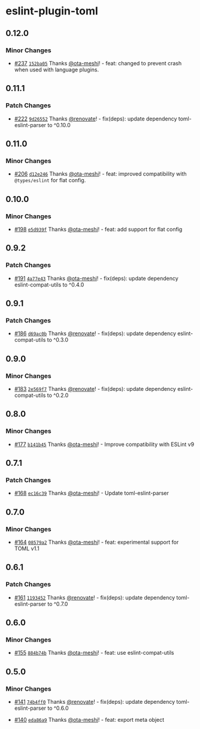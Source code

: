 # eslint-plugin-toml

## 0.12.0

### Minor Changes

- [#237](https://github.com/ota-meshi/eslint-plugin-toml/pull/237) [`152ba05`](https://github.com/ota-meshi/eslint-plugin-toml/commit/152ba05cd144857d302e3f135fdd228144fb8367) Thanks [@ota-meshi](https://github.com/ota-meshi)! - feat: changed to prevent crash when used with language plugins.

## 0.11.1

### Patch Changes

- [#222](https://github.com/ota-meshi/eslint-plugin-toml/pull/222) [`9d26552`](https://github.com/ota-meshi/eslint-plugin-toml/commit/9d26552b00f83682186b2d22e87d02cbcb111c9a) Thanks [@renovate](https://github.com/apps/renovate)! - fix(deps): update dependency toml-eslint-parser to ^0.10.0

## 0.11.0

### Minor Changes

- [#206](https://github.com/ota-meshi/eslint-plugin-toml/pull/206) [`d12e246`](https://github.com/ota-meshi/eslint-plugin-toml/commit/d12e246d595103d4a3b99dfac710b88419df962a) Thanks [@ota-meshi](https://github.com/ota-meshi)! - feat: improved compatibility with `@types/eslint` for flat config.

## 0.10.0

### Minor Changes

- [#198](https://github.com/ota-meshi/eslint-plugin-toml/pull/198) [`e5d939f`](https://github.com/ota-meshi/eslint-plugin-toml/commit/e5d939f02d6aa9b2a02ff17edf5099cc6068f181) Thanks [@ota-meshi](https://github.com/ota-meshi)! - feat: add support for flat config

## 0.9.2

### Patch Changes

- [#191](https://github.com/ota-meshi/eslint-plugin-toml/pull/191) [`4a77e43`](https://github.com/ota-meshi/eslint-plugin-toml/commit/4a77e4320b637867bf139424bebb23c71a5c9313) Thanks [@ota-meshi](https://github.com/ota-meshi)! - fix(deps): update dependency eslint-compat-utils to ^0.4.0

## 0.9.1

### Patch Changes

- [#186](https://github.com/ota-meshi/eslint-plugin-toml/pull/186) [`d69ac0b`](https://github.com/ota-meshi/eslint-plugin-toml/commit/d69ac0bcb438ce7ea7f0117e08482960f7141589) Thanks [@renovate](https://github.com/apps/renovate)! - fix(deps): update dependency eslint-compat-utils to ^0.3.0

## 0.9.0

### Minor Changes

- [#183](https://github.com/ota-meshi/eslint-plugin-toml/pull/183) [`2e569f7`](https://github.com/ota-meshi/eslint-plugin-toml/commit/2e569f749eeb09c5797199ce3904080ef0da2199) Thanks [@renovate](https://github.com/apps/renovate)! - fix(deps): update dependency eslint-compat-utils to ^0.2.0

## 0.8.0

### Minor Changes

- [#177](https://github.com/ota-meshi/eslint-plugin-toml/pull/177) [`b141b45`](https://github.com/ota-meshi/eslint-plugin-toml/commit/b141b45f82fa224b63eb03ead08b855d7b78f241) Thanks [@ota-meshi](https://github.com/ota-meshi)! - Improve compatibility with ESLint v9

## 0.7.1

### Patch Changes

- [#168](https://github.com/ota-meshi/eslint-plugin-toml/pull/168) [`ec16c39`](https://github.com/ota-meshi/eslint-plugin-toml/commit/ec16c3930eb04e68fb024da2bbf8b8baac2e5965) Thanks [@ota-meshi](https://github.com/ota-meshi)! - Update toml-eslint-parser

## 0.7.0

### Minor Changes

- [#164](https://github.com/ota-meshi/eslint-plugin-toml/pull/164) [`08579a2`](https://github.com/ota-meshi/eslint-plugin-toml/commit/08579a2733332bc94744bbb37658f09611f5a71a) Thanks [@ota-meshi](https://github.com/ota-meshi)! - feat: experimental support for TOML v1.1

## 0.6.1

### Patch Changes

- [#161](https://github.com/ota-meshi/eslint-plugin-toml/pull/161) [`1193452`](https://github.com/ota-meshi/eslint-plugin-toml/commit/119345282127a795211b62278ed4cb0a4002c713) Thanks [@renovate](https://github.com/apps/renovate)! - fix(deps): update dependency toml-eslint-parser to ^0.7.0

## 0.6.0

### Minor Changes

- [#155](https://github.com/ota-meshi/eslint-plugin-toml/pull/155) [`884b74b`](https://github.com/ota-meshi/eslint-plugin-toml/commit/884b74b28d5aa72b0eda5ca9c6d468e7629e2190) Thanks [@ota-meshi](https://github.com/ota-meshi)! - feat: use eslint-compat-utils

## 0.5.0

### Minor Changes

- [#141](https://github.com/ota-meshi/eslint-plugin-toml/pull/141) [`74b4ff0`](https://github.com/ota-meshi/eslint-plugin-toml/commit/74b4ff035d6b5a7d2ed1d66cba4f370f9f7c399d) Thanks [@renovate](https://github.com/apps/renovate)! - fix(deps): update dependency toml-eslint-parser to ^0.6.0

- [#140](https://github.com/ota-meshi/eslint-plugin-toml/pull/140) [`eda86a9`](https://github.com/ota-meshi/eslint-plugin-toml/commit/eda86a9e24e90fc1901f52cd48702f235550d067) Thanks [@ota-meshi](https://github.com/ota-meshi)! - feat: export meta object

